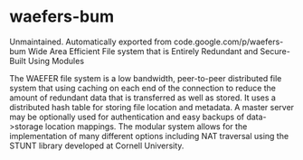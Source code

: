 # waefers-bum
Unmaintained. Automatically exported from code.google.com/p/waefers-bum  Wide Area Efficient File system that is Entirely Redundant and Secure-Built Using Modules


The WAEFER file system is a low bandwidth, peer-to-peer distributed file system that using caching on each end of the connection to reduce the amount of redundant data that is transferred as well as stored. It uses a distributed hash table for storing file location and metadata. A master server may be optionally used for authentication and easy backups of data->storage location mappings. The modular system allows for the implementation of many different options including NAT traversal using the STUNT library developed at Cornell University.
